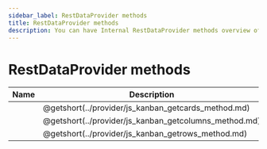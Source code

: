 ```yaml
---
sidebar_label: RestDataProvider methods
title: RestDataProvider methods
description: You can have Internal RestDataProvider methods overview of JavaScript Kanban in the documentation of the DHTMLX JavaScript Kanban library. Browse developer guides and API reference, try out code examples and live demos, and download a free 30-day evaluation version of DHTMLX Kanban.
---
```


# RestDataProvider methods

| Name                                                     | Description                                           |
| ---------------------------------------------------------| ------------------------------------------------------|
| [](../provider/js_kanban_getcards_method.md)             | @getshort(../provider/js_kanban_getcards_method.md)   |
| [](../provider/js_kanban_getcolumns_method.md)           | @getshort(../provider/js_kanban_getcolumns_method.md) |
| [](../provider/js_kanban_getrows_method.md)              | @getshort(../provider/js_kanban_getrows_method.md)    |
